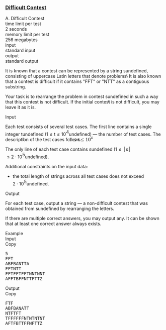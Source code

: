 <h3><a href="https://codeforces.com/contest/2125/problem/A" target="_blank" rel="noopener noreferrer">Difficult Contest</a></h3>
<div class="header"><div class="title">A. Difficult Contest</div><div class="time-limit"><div class="property-title">time limit per test</div>2 seconds</div><div class="memory-limit"><div class="property-title">memory limit per test</div>256 megabytes</div><div class="input-file input-standard"><div class="property-title">input</div>standard input</div><div class="output-file output-standard"><div class="property-title">output</div>standard output</div></div><div><p>It is known that a contest can be represented by a string <span class="MathJax_Preview" style="color: inherit;"><span class="MJXp-math" id="MJXp-Span-1"><span class="MJXp-mi MJXp-italic" id="MJXp-Span-2">s</span></span></span><span class="MathJax MathJax_Processed" id="MathJax-Element-1-Frame" tabindex="0" style=""><nobr><span class="math" id="MathJax-Span-1"><span style="display: inline-block; position: relative; width: 0em; height: 0px; font-size: 122%;"><span style="position: absolute;"><span class="mrow" id="MathJax-Span-2"><span class="mi" id="MathJax-Span-3" style="font-family: MathJax_Math-italic;">s</span></span></span></span></span></nobr></span>undefined, consisting of uppercase Latin letters that denote problems. It is also known that a contest is difficult if it contains "<span class="tex-font-style-tt">FFT</span>" or "<span class="tex-font-style-tt">NTT</span>" as a contiguous substring.</p><p>Your task is to rearrange the problem in contest <span class="MathJax_Preview" style="color: inherit;"><span class="MJXp-math" id="MJXp-Span-3"><span class="MJXp-mi MJXp-italic" id="MJXp-Span-4">s</span></span></span><span class="MathJax MathJax_Processed" id="MathJax-Element-2-Frame" tabindex="0" style=""><nobr><span class="math" id="MathJax-Span-4"><span style="display: inline-block; position: relative; width: 0em; height: 0px; font-size: 122%;"><span style="position: absolute;"><span class="mrow" id="MathJax-Span-5"><span class="mi" id="MathJax-Span-6" style="font-family: MathJax_Math-italic;">s</span></span></span></span></span></nobr></span>undefined in such a way that this contest is not difficult. If the initial contest is not difficult, you may leave it as it is.</p></div><div class="input-specification"><div class="section-title">Input</div><p>Each test consists of several test cases. The first line contains a single integer <span class="MathJax_Preview" style="color: inherit;"><span class="MJXp-math" id="MJXp-Span-5"><span class="MJXp-mi MJXp-italic" id="MJXp-Span-6">t</span></span></span><span class="MathJax MathJax_Processed" id="MathJax-Element-3-Frame" tabindex="0" style=""><nobr><span class="math" id="MathJax-Span-7"><span style="display: inline-block; position: relative; width: 0em; height: 0px; font-size: 122%;"><span style="position: absolute;"><span class="mrow" id="MathJax-Span-8"><span class="mi" id="MathJax-Span-9" style="font-family: MathJax_Math-italic;">t</span></span></span></span></span></nobr></span>undefined (<span class="MathJax_Preview" style="color: inherit;"><span class="MJXp-math" id="MJXp-Span-7"><span class="MJXp-mn" id="MJXp-Span-8">1</span><span class="MJXp-mo" id="MJXp-Span-9" style="margin-left: 0.333em; margin-right: 0.333em;">≤</span><span class="MJXp-mi MJXp-italic" id="MJXp-Span-10">t</span><span class="MJXp-mo" id="MJXp-Span-11" style="margin-left: 0.333em; margin-right: 0.333em;">≤</span><span class="MJXp-msubsup" id="MJXp-Span-12"><span class="MJXp-mn" id="MJXp-Span-13" style="margin-right: 0.05em;">10</span><span class="MJXp-mrow MJXp-script" id="MJXp-Span-14" style="vertical-align: 0.5em;"><span class="MJXp-mn" id="MJXp-Span-15">4</span></span></span></span></span><span class="MathJax MathJax_Processed" id="MathJax-Element-4-Frame" tabindex="0" style=""><nobr><span class="math" id="MathJax-Span-10"><span style="display: inline-block; position: relative; width: 0em; height: 0px; font-size: 122%;"><span style="position: absolute;"><span class="mrow" id="MathJax-Span-11"><span class="mn" id="MathJax-Span-12" style="font-family: MathJax_Main;">1</span><span class="mo" id="MathJax-Span-13" style="font-family: MathJax_Main; padding-left: 0.296em;">≤</span><span class="mi" id="MathJax-Span-14" style="font-family: MathJax_Math-italic; padding-left: 0.296em;">t</span><span class="mo" id="MathJax-Span-15" style="font-family: MathJax_Main; padding-left: 0.296em;">≤</span><span class="msubsup" id="MathJax-Span-16" style="padding-left: 0.296em;"><span style="display: inline-block; position: relative; width: 1.408em; height: 0px;"><span style="position: absolute; clip: rect(3.165em, 1000.94em, 4.16em, -999.997em); top: -3.978em; left: 0em;"><span class="mn" id="MathJax-Span-17" style="font-family: MathJax_Main;">10</span><span style="display: inline-block; width: 0px; height: 3.984em;"></span></span><span style="position: absolute; top: -4.388em; left: 0.998em;"><span class="texatom" id="MathJax-Span-18"><span class="mrow" id="MathJax-Span-19"><span class="mn" id="MathJax-Span-20" style="font-size: 70.7%; font-family: MathJax_Main;">4</span></span></span><span style="display: inline-block; width: 0px; height: 3.984em;"></span></span></span></span></span></span></span></span></nobr></span>undefined)&nbsp;— the number of test cases. The description of the test cases follows.</p><p>The only line of each test case contains <span class="MathJax_Preview" style="color: inherit;"><span class="MJXp-math" id="MJXp-Span-16"><span class="MJXp-mi MJXp-italic" id="MJXp-Span-17">s</span></span></span><span class="MathJax MathJax_Processing" id="MathJax-Element-5-Frame" tabindex="0"></span>undefined (<span class="MathJax_Preview" style="color: inherit;"><span class="MJXp-math" id="MJXp-Span-18"><span class="MJXp-mn" id="MJXp-Span-19">1</span><span class="MJXp-mo" id="MJXp-Span-20" style="margin-left: 0.333em; margin-right: 0.333em;">≤</span><span class="MJXp-mrow" id="MJXp-Span-21"><span class="MJXp-mo" id="MJXp-Span-22" style="margin-left: 0.167em; margin-right: 0.167em;">|</span></span><span class="MJXp-mi MJXp-italic" id="MJXp-Span-23">s</span><span class="MJXp-mrow" id="MJXp-Span-24"><span class="MJXp-mo" id="MJXp-Span-25" style="margin-left: 0.167em; margin-right: 0.167em;">|</span></span><span class="MJXp-mo" id="MJXp-Span-26" style="margin-left: 0.333em; margin-right: 0.333em;">≤</span><span class="MJXp-mn" id="MJXp-Span-27">2</span><span class="MJXp-mo" id="MJXp-Span-28" style="margin-left: 0.267em; margin-right: 0.267em;">⋅</span><span class="MJXp-msubsup" id="MJXp-Span-29"><span class="MJXp-mn" id="MJXp-Span-30" style="margin-right: 0.05em;">10</span><span class="MJXp-mrow MJXp-script" id="MJXp-Span-31" style="vertical-align: 0.5em;"><span class="MJXp-mn" id="MJXp-Span-32">5</span></span></span></span></span><span class="MathJax MathJax_Processing" id="MathJax-Element-6-Frame" tabindex="0"></span>undefined).</p><p>Additional constraints on the input data:</p><ul> <li> the total length of strings across all test cases does not exceed <span class="MathJax_Preview" style="color: inherit;"><span class="MJXp-math" id="MJXp-Span-33"><span class="MJXp-mn" id="MJXp-Span-34">2</span><span class="MJXp-mo" id="MJXp-Span-35" style="margin-left: 0.267em; margin-right: 0.267em;">⋅</span><span class="MJXp-msubsup" id="MJXp-Span-36"><span class="MJXp-mn" id="MJXp-Span-37" style="margin-right: 0.05em;">10</span><span class="MJXp-mrow MJXp-script" id="MJXp-Span-38" style="vertical-align: 0.5em;"><span class="MJXp-mn" id="MJXp-Span-39">5</span></span></span></span></span><span class="MathJax MathJax_Processing" id="MathJax-Element-7-Frame" tabindex="0"></span>undefined. </li></ul></div><div class="output-specification"><div class="section-title">Output</div><p>For each test case, output a string&nbsp;— a non-difficult contest that was obtained from <span class="MathJax_Preview" style="color: inherit;"><span class="MJXp-math" id="MJXp-Span-40"><span class="MJXp-mi MJXp-italic" id="MJXp-Span-41">s</span></span></span><span class="MathJax MathJax_Processing" id="MathJax-Element-8-Frame" tabindex="0"></span>undefined by rearranging the letters.</p><p>If there are multiple correct answers, you may output any. It can be shown that at least one correct answer always exists.</p></div><div class="sample-tests"><div class="section-title">Example</div><div class="sample-test"><div class="input"><div class="title">Input<div title="Copy" data-clipboard-target="#id009260214199092933" id="id009712201446987311" class="input-output-copier">Copy</div></div><pre id="id009260214199092933"><div class="test-example-line test-example-line-even test-example-line-0">5</div><div class="test-example-line test-example-line-odd test-example-line-1">FFT</div><div class="test-example-line test-example-line-even test-example-line-2">ABFBANTTA</div><div class="test-example-line test-example-line-odd test-example-line-3">FFTNTT</div><div class="test-example-line test-example-line-even test-example-line-4">FFTFFTFFTNNTNNT</div><div class="test-example-line test-example-line-odd test-example-line-5">AFFTBFFNTTFTTZ</div></pre></div><div class="output"><div class="title">Output<div title="Copy" data-clipboard-target="#id007712738294438143" id="id005434378044691512" class="input-output-copier">Copy</div></div><pre id="id007712738294438143">FTF
ABFBANATT
NTFTFT
TFFFFFFNTNTNTNT
AFTFBTTFFNFTTZ
</pre></div></div></div>